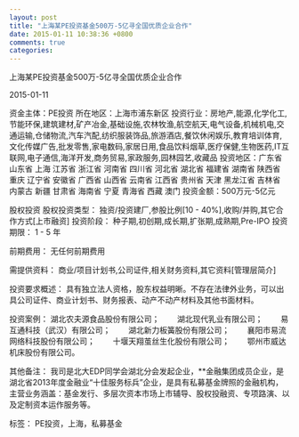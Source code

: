 ```yaml
---
layout: post
title: "上海某PE投资基金500万-5亿寻全国优质企业合作"
date: 2015-01-11 10:38:36 +0800
comments: true
categories: 
---
```

上海某PE投资基金500万-5亿寻全国优质企业合作



2015-01-11

资金主体：PE投资
所在地区：上海市浦东新区
投资行业：房地产,能源,化学化工,节能环保,建筑建材,矿产冶金,基础设施,农林牧渔,航空航天,电气设备,机械机电,交通运输,仓储物流,汽车汽配,纺织服装饰品,旅游酒店,餐饮休闲娱乐,教育培训体育,文化传媒广告,批发零售,家电数码,家居日用,食品饮料烟草,医疗保健,生物医药,IT互联网,电子通信,海洋开发,商务贸易,家政服务,园林园艺,收藏品
投资地区：广东省 山东省 上海 江苏省 浙江省 河南省 四川省 河北省 湖北省 福建省 湖南省 陕西省 重庆 辽宁省 安徽省 广西省 山西省 云南省 江西省 贵州省 天津 黑龙江省 吉林省 内蒙古 新疆 甘肃省 海南省 宁夏 青海省 西藏 澳门
投资金额：500万元-5亿元

股权投资
股权投资类型：
                            独资/投资建厂,参股比例[10 - 40%],收购/并购,其它合作方式[上市融资] 
                                                                                投资阶段：
                            种子期,初创期,成长期,扩张期,成熟期,Pre-IPO 
                                                                                                                                        投资期限：
                            1 - 5 年

前期费用：
无任何前期费用

需提供资料：
商业/项目计划书,公司证件,相关财务资料,其它资料[管理层简介]

投资要求概述：
具有独立法人资格，股东权益明晰。不存在法律外业务，可以出具公司证件、商业计划书、财务报表、动产不动产材料及其他书面材料。

投资案例：
湖北农夫源食品股份有限公司；
　　湖北现代乳业有限公司；
　　易互通科技（武汉）有限公司；
　　湖北新力板簧股份有限公司；
　　襄阳市易流网络科技股份有限公司；
　　十堰天翔茧丝生化股份有限公司；
　　鄂州市威达机床股份有限公司。

其他备注：
我司是北大EDP同学会湖北分会发起企业，**金融集团成员企业，是湖北省2013年度金融业“十佳服务标兵”企业，是具有私募基金牌照的金融机构，主营业务涵盖：基金发行、多层次资本市场上市辅导、股权投融资、专项路演、以及定制资本运作服务等。

标签：
PE投资，上海，私募基金

